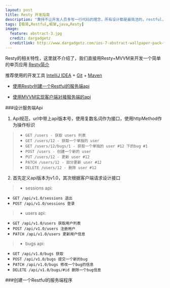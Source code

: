 ```yaml
---
layout: post
title: Resty 开发指南
description: "秉持不让开发人员多写一行代码的理念，所有设计都是最简洁的，restful，最轻便，最精简，入门低的框架Resty."
tags: [极简,Restful,框架,java,Resty]
image:
  feature: abstract-3.jpg
  credit: dargadgetz
  creditlink: http://www.dargadgetz.com/ios-7-abstract-wallpaper-pack-for-iphone-5-and-ipod-touch-retina/
---
```


Resty的相关特性，这里就不介绍了，我们直接用Resty+MVVM来开发一个简单的单页应用 [Resty简介](http://resty.dreampie.cn)

推荐使用的开发工具 [IntelliJ IDEA](http://www.jetbrains.com/idea/download/) + [Git](http://www.git-scm.com/downloads) + [Maven](http://maven.apache.org/download.cgi)


* [使用Resty创建一个Restful的服务端api](#server)

* [使用MVVM实现客户端对接服务端的api](#client)

<span id="server"></span>

###设计服务端Api

1. Api规范，url中带上api版本号，使用复数名词作为接口，使用httpMethod作为操作标识

 > * ```GET /users - 获取 users 列表```
 > * ```GET /users/12 - 获取一个单独的 user```
 > * ```GET /users/12/bugs/1 - 获取一个单独的 user #12 下的bug #1```
 > * ```POST /users - 创建一个新的 user```
 > * ```PUT /users/12 - 更新 user #12```
 > * ```PATCH /users/12 - 部分更新 user #12```
 > * ```DELETE /users/12 - 删除 user #12```

2. 首先定义api版本为v1.0，其次根据客户端请求设计接口

> * sessions api:
  * ```GET /api/v1.0/sessions 退出```
  * ```POST /api/v1.0/sessions 登录```

> * users api:
  * ```GET /api/v1.0/users 获取用户列表```
  * ```POST /api/v1.0/users 注册用户```
  * ```PATCH /api/v1.0/users 更新用户信息```

> * bugs api:
  * ```GET /api/v1.0/bugs 获取```
  * ```POST /api/v1.0/bugs 提交一个新的bug```
  * ```PATCH /api/v1.0/bugs 修改一个bug的信息```
  * ```DELETE /api/v1.0/bugs/#id 删除一个bug信息```

###创建一个Restful的服务端程序



<span id="client"></span>




